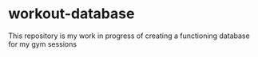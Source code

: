 # workout-database
This repository is my work in progress of creating a functioning database for my gym sessions
